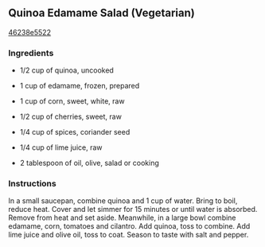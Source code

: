 ## Quinoa Edamame Salad (Vegetarian)

[46238e5522](https://cookpad.com/us/recipes/351401-quinoa-edamame-salad-vegetarian)

### Ingredients

 - 1/2 cup of quinoa, uncooked

 - 1 cup of edamame, frozen, prepared

 - 1 cup of corn, sweet, white, raw

 - 1/2 cup of cherries, sweet, raw

 - 1/4 cup of spices, coriander seed

 - 1/4 cup of lime juice, raw

 - 2 tablespoon of oil, olive, salad or cooking

### Instructions

In a small saucepan, combine quinoa and 1 cup of water. Bring to boil, reduce heat. Cover and let simmer for 15 minutes or until water is absorbed. Remove from heat and set aside. Meanwhile, in a large bowl combine edamame, corn, tomatoes and cilantro. Add quinoa, toss to combine. Add lime juice and olive oil, toss to coat. Season to taste with salt and pepper.